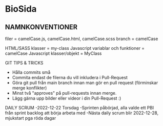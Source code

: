 # BioSida

NAMNKONVENTIONER
--------------------------------------
filer = camelCase.js, camelCase.html, camelCase.scss
branch = camelCase

HTML/SASS klasser = my-class
Javascript variablar och funktioner = camelCase
Javascript klasser/objekt = MyClass

GIT TIPS & TRICKS
- Hålla commits små 
- Commita endast de filerna du vill inkludera i Pull-Request
- Göra git pull från main branch innan man gör en pull request (förminskar merge konflikter)
- Minst två "approves" på pull-requests innan merge.
- Lägg gärna upp bilder eller videor i din Pull-Request :)


DAILY SCRUM
  -2022-12-22 Torsdag
    -Sprinten påbörjad, alla valde ett PBI från sprint backlog att börja arbeta med
    -Nästa daily scrum blir 2022-12-28, mjukstart pga röda dagar
